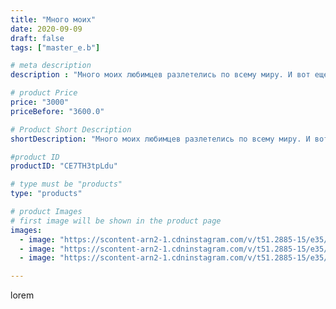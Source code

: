 ```yaml
---
title: "Много моих"
date: 2020-09-09
draft: false
tags: ["master_e.b"]

# meta description
description : "Много моих любимцев разлетелись по всему миру. И вот еще одна красавица вышла из под пера. Ее кожа еще не просохла от неоновой краски, но она уже готова отправи"

# product Price
price: "3000"
priceBefore: "3600.0"

# Product Short Description
shortDescription: "Много моих любимцев разлетелись по всему миру. И вот еще одна красавица вышла из под пера. Ее кожа еще не просохла от неоновой краски, но она уже готова отправиться покорять мир. Приезжайте 11.09.2020 на день города Пятигорска в парк Победы, и вы увидите ее дебют. В честь 240 годовщины г.Пятигорска любой желающий сможет сфотографироваться на память с многими имеющимися драконами (чьи фото неуспеваю выложить) Мы ждем Вас!!!"

#product ID
productID: "CE7TH3tpLdu"

# type must be "products"
type: "products"

# product Images
# first image will be shown in the product page
images:
  - image: "https://scontent-arn2-1.cdninstagram.com/v/t51.2885-15/e35/118939085_761453557977035_9197901329493860780_n.jpg?se=7&tp=1&_nc_ht=scontent-arn2-1.cdninstagram.com&_nc_cat=111&_nc_ohc=1JU2ILcvvmAAX_WVZ8q&ccb=7-4&oh=332578b15adb9c158dd4874ee8c49fea&oe=6081AE77&ig_cache_key=MjM5NDU5MTcyNTcwMzQxNTQ4Mg%3D%3D.2-ccb7-4"
  - image: "https://scontent-arn2-1.cdninstagram.com/v/t51.2885-15/e35/118974259_321332779313865_233283190433887213_n.jpg?se=7&tp=1&_nc_ht=scontent-arn2-1.cdninstagram.com&_nc_cat=109&_nc_ohc=E65AVOG8FZQAX_9rbbo&ccb=7-4&oh=98168f5c43c4680b0d6c74ebc29aa740&oe=608270B9&ig_cache_key=MjM5NDU5MTcyNTY5NTE0ODQ2MQ%3D%3D.2-ccb7-4"
  - image: "https://scontent-arn2-1.cdninstagram.com/v/t51.2885-15/e35/118985005_119438036355069_6731441695022063981_n.jpg?se=7&tp=1&_nc_ht=scontent-arn2-1.cdninstagram.com&_nc_cat=109&_nc_ohc=S5B-ctNUDUgAX_vIJ6i&ccb=7-4&oh=18ccb32b99bc13d93241a1bf6373c007&oe=60834F6C&ig_cache_key=MjM5NDU5MTcyNTcxMjA0MTg4OQ%3D%3D.2-ccb7-4"

---
```

lorem
